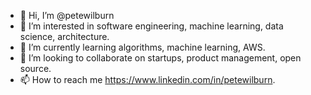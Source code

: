 - 👋 Hi, I’m @petewilburn
- 👀 I’m interested in software engineering, machine learning, data science, architecture.
- 🌱 I’m currently learning algorithms, machine learning, AWS. 
- 💞️ I’m looking to collaborate on startups, product management, open source. 
- 📫 How to reach me https://www.linkedin.com/in/petewilburn. 

<!---
petewilburn/petewilburn is a ✨ special ✨ repository because its `README.md` (this file) appears on your GitHub profile.
You can click the Preview link to take a look at your changes.
--->

